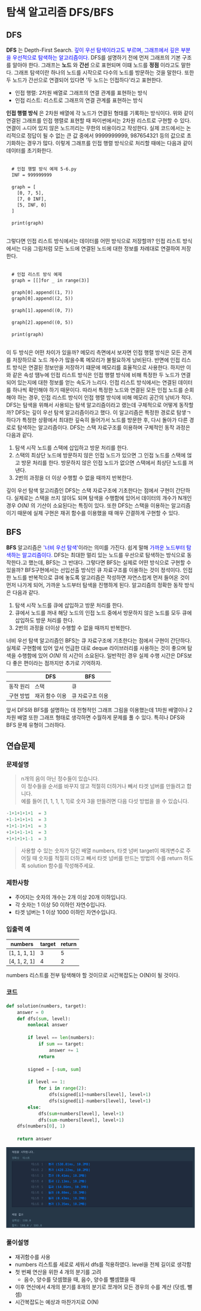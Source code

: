 # 탐색 알고리즘 DFS/BFS

## DFS

**DFS** 는 Depth-First Search. <span style="color:blue">깊이 우선 탐색이라고도 부르며, 그래프에서 깊은 부분을 우선적으로 탐색하는 알고리즘이다.</span>
DFS를 설명하기 전에 먼저 그래프의 기본 구조를 알아야 한다.
그래프는 **노드** 와 **간선** 으로 표현되며 이떄 노드를 **정점** 이라고도 말한다.
그래프 탐색이란 하나의 노드를 시작으로 다수의 노드를 방문하는 것을 말한다.
또한 두 노드가 간선으로 연결되어 있다면 '두 노드는 인접하다'라고 표현한다.

- 인접 행렬: 2차원 배열로 그래프의 연결 관계를 표현하는 방식
- 인접 리스트: 리스트로 그래프의 연결 관계를 표현하는 방식

**인접 행렬 방식** 은 2차원 배열에 각 노드가 연결된 형태를 기록하는 방식이다.
위와 같이 연결된 그래프를 인접 행렬로 표현할 때 파이썬에서는 2차원 리스트로 구현할 수 있다.
연결이 ㅗ디어 있지 않은 노드끼리는 무한의 비용이라고 작성한다.
실제 코드에서는 논리적으로 정답이 될 수 없는 큰 값 중에서 9999999999, 987654321 등의 값으로 초기화하는 경우가 많다.
이렇게 그래프를 인접 행렬 방식으로 처리할 때에는 다음과 같이 데이터를 초기화한다.

<pre>
<code>
  # 인접 행렬 방식 예제 5-6.py
  INF = 999999999

  graph = [
    [0, 7, 5],
    [7, 0 INF],
    [5, INF, 0]
  ]

  print(graph)
</code>
</pre>

그렇다면 인접 리스트 방식에서는 데이터를 어떤 방식으로 저장할까?
인접 리스트 방식에서는 다음 그림처럼 모든 노드에 연결된 노드에 대한 정보를 차례대로 연결하여 저장한다.

<pre>
<code>
  # 인접 리스트 방식 예제
  graph = [[]for _ in range(3)]

  graph[0].append((1, 7))
  graph[0].append((2, 5))

  graph[1].append((0, 7))
  
  graph[2].append((0, 5))

  print(graph)
</code>
</pre>

이 두 방식은 어떤 차이가 있을까? 메모리 측면에서 보자면 인접 행렬 방식은 모든 관계를 저장하므로 노드 개수가 많을수록 메모리가 불필요하게 낭비된다. 반면에 인접 리스트 방식은 연결된 정보만을 저장하기 떄문에 메모리를 효율적으로 사용한다.
하지만 이와 같은 속성 땜누에 인접 리스트 방식은 인접 행렬 방식에 비해 특정한 두 노드가 연결되어 있는지에 대한 정보를 얻는 속도가 느리다. 인접 리스트 방식에서는 연결된 데이터를 하나씩 확인해야 하기 때문이다.
따라서 특정한 노드와 연결된 모든 인접 노드를 순회해야 하는 경우, 인접 리스트 방식이 인접 행렬 방식에 비해 메모리 공간의 낭비가 적다. DFS는 탐색을 위해서 사용되는 탐색 알고리즘이라고 랬는데 구체적으로 어떻게 동작할까? DFS는 깊이 우선 탐색 알고리즘이라고 했다.
이 알고리즘은 특정한 경로로 탐샣ㄱ하다가 특정한 상황에서 최대한 깊숙히 들어가서 노드를 방문한 후, 다시 돌아가 다른 경로로 탐색하는 알고리즘이다.
DFS는 스택 자료구조를 이용하며 구체적인 동작 과정은 다음과 같다.

1. 탐색 시작 노드를 스택에 삽입하고 방문 처리를 한다.
2. 스택의 최상단 노드에 방문하지 않은 인접 노드가 있으면 그 인접 노드를 스택에 얺고 방문 처리를 한다. 방문하지 않은 인접 노드가 없으면 스택에서 최상단 노드를 꺼낸다.
3. 2번의 과정을 더 이상 수행할 수 없을 때까지 반복한다.

깊이 우선 탐색 알고리즘인 DFS는 스택 자료구조에 기초한다는 점에서 구현이 간단하다.
실제로는 스택을 쓰지 않아도 되며 탐색을 수행함에 있어서 데이터의 개수가 N개인 경우 _O(N)_ 의 기산이 소요된다는 특징이 있다.
또한 DFS는 스택을 이용하는 알고리즘이기 때문에 실제 구현은 재귀 함수를 이용했을 때 매우 간결하게 구현할 수 있다.

## BFS

**BFS** 알고리즘은 <span style="color:blue">'너비 우선 탐색'</span>이라는 의미를 가진다.
쉽게 말해 <span style="color:blue">가까운 노드부터 탐색하는 알고리즘이다.</span>
DFS는 최대한 멀리 있는 노드를 우선으로 탐색하는 방식으로 동작한다.고 했는데, BFS는 그 반대다.
그렇다면 BFS는 실제로 어떤 방식으로 구현할 수 있을까? BFS구현에서는 선입선출 방식인 큐 자료구조를 이용하는 것이 정석이다. 인접한 노드를 반복적으로 큐에 놓도록 알고리즘은 작성하면 자연스럽게 먼저 들어온 것이 먼저 나가게 되어, 가까운 노드부터 탐색을 진행하게 된다.
알고리즘의 정확한 동작 방식은 다음과 같다.

1. 탐색 시작 노드를 큐에 삽입하고 방문 처리를 한다.
2. 큐에서 노드를 꺼내 해당 노드의 인접 노드 중에서 방문하지 않은 노드를 모두 큐에 삽입하도 방문 처리를 한다.
3. 2번의 과정을 더이상 수행할 수 없을 때까지 반복한다.

너비 우선 탐색 알고리즘인 BFS는 큐 자료구조에 기초한다는 점에서 구현이 간단하다.
실제로 구현함에 있어 앞서 언급한 대로 deque 라이브러리를 사용하는 것이 좋으며 탐색을 수행함에 있어 _O(N)_ 의 시간이 소요된다. 일반적인 경우 실제 수행 시간은 DFS보다 좋은 편이라는 점까지만 추가로 기억하자.

|           | DFS            | BFS              |
| --------- | -------------- | ---------------- |
| 동작 원리 | 스택           | 큐               |
| 구현 방법 | 재귀 함수 이용 | 큐 자료구조 이용 |

앞서 DFS와 BFS를 설명하는 데 전형적인 그래프 그림을 이용했는데 1차원 배열이나 2차원 배열 또한 그래프 형태로 생각하면 수월하게 문제를 풀 수 있다.
특히나 DFS와 BFS 문제 유형이 그러하다.

## 연습문제

### 문제설명

> n개의 음이 아닌 정수들이 있습니다.  
> 이 정수들을 순서를 바꾸지 않고 적절히 더하거나 빼서 타겟 넘버를 만들려고 합니다.  
> 예를 들어 [1, 1, 1, 1, 1]로 숫자 3을 만들려면 다음 다섯 방법을 쓸 수 있습니다.

```python
-1+1+1+1+1  = 3
+1-1+1+1+1  = 3
+1+1-1+1+1  = 3
+1+1+1-1+1  = 3
+1+1+1+1-1  = 3
```

> 사용할 수 있는 숫자가 담긴 배열 numbers, 타겟 넘버 target이 매개변수로 주어질 때 숫자를 적절히 더하고 빼서 타겟 넘버를 만드는 방법의 수를 return 하도록 solution 함수를 작성해주세요.

### 제한사항

- 주어지는 숫자의 개수는 2개 이상 20개 이하입니다.
- 각 숫자는 1 이상 50 이하인 자연수입니다.
- 타겟 넘버는 1 이상 1000 이하인 자연수입니다.

### 입출력 예

| numbers      | target | return |
| ------------ | ------ | ------ |
| [1, 1, 1, 1] | 3      | 5      |
| [4, 1, 2, 1] | 4      | 2      |

numbers 리스트를 전부 탐색해야 할 것이므로 시간복잡도는 O(N)이 될 것이다.

### 코드

```python
def solution(numbers, target):
    answer = 0
    def dfs(sum, level):
        nonlocal answer

        if level == len(numbers):
            if sum == target:
                answer += 1
            return

        signed = [-sum, sum]

        if level == 1:
            for i in range(2):
                dfs(signed[i]+numbers[level], level+1)
                dfs(signed[i]-numbers[level], level+1)
        else:
            dfs(sum+numbers[level], level+1)
            dfs(sum-numbers[level], level+1)
    dfs(numbers[0], 1)

    return answer
```

![solution](../../img/스크린샷%202022-04-24%20오후%205.59.13.png)

### 풀이설명

- 재귀함수를 사용
- numbers 리스트를 세로로 세워서 dfs를 적용하였다. level을 전체 길이로 생각함
- 첫 번째 연산을 위한 4 개의 분기를 고려
  - 음수, 양수를 덧셈했을 때, 음수, 양수를 뺄셈했을 때
- 이후 연산에서 4개의 분기를 8개의 분기로 쪼개어 모든 경우의 수를 계산 (덧셈, 뺄셈)
- 시간복잡도는 예상과 마찬가지로 O(N)

